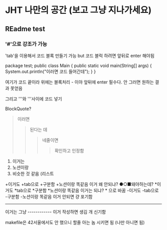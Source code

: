 # JHT 나만의 공간 (보고 그냥 지나가세요)
## REadme  test
### '#'으로 강조가 가능
'tab'을 이용해서 코드 블록 만들기 가능 but 코드 블럭 하려면 앞뒤로 enter 해야됨


  package test;
  public class Main {
	  public static void main(String[] args) {
		  System.out.println("이러면 코드 들어간데");
	  }
  }


여기가 코드 끝이라 위에는 블록처리 - 이야 앞뒤에 enter 필수다. 안 그러면 원하는 결과 못얻음
  
그리고 '''와 '''사이에 코드 넣기

BlockQuote?
> 이러면
>> 된다는 데
>>> 네줄이면
>>>> 확인하고 인정함

1. 이거는
2. 노션이랑
3. 비슷한 것 같음 (리스트

+이거도
  +tab으로
    +구분함
      +노션이랑 똑같음
이거 왜 안되냐? ●○■돼야하는데?
*이거도
  *tab으로
    *구분함
      *노션이랑 똑같음
이거는 되냐? * 으로 바꿈
-이거도
  -tab으로
    -구분함
      -노션이랑 똑같음
 이거 안되면 걍 포기함
 
------------
이거는 그냥 ------------ 이거 작성하면 생김 개 신기함


makefile은 42서울에서도 안 했으니 할줄 아는 놈 시키면 됨 (나만 아니면 됨)
